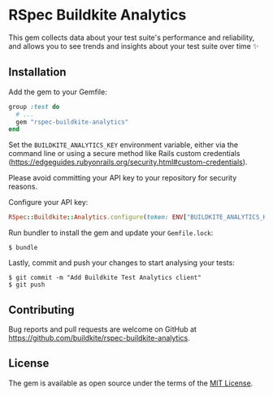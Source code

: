 # RSpec Buildkite Analytics

This gem collects data about your test suite's performance and reliability, and allows you to see trends and insights about your test suite over time ✨

## Installation

Add the gem to your Gemfile:

```ruby
group :test do
  # ...
  gem "rspec-buildkite-analytics"
end
```

Set the `BUILDKITE_ANALYTICS_KEY` environment variable, either via the command line or using a secure method like Rails custom credentials (https://edgeguides.rubyonrails.org/security.html#custom-credentials).

Please avoid committing your API key to your repository for security reasons.


Configure your API key:
```ruby
RSpec::Buildkite::Analytics.configure(token: ENV["BUILDKITE_ANALYTICS_KEY"])
```

Run bundler to install the gem and update your `Gemfile.lock`:
```
$ bundle
```

Lastly, commit and push your changes to start analysing your tests:
```
$ git commit -m "Add Buildkite Test Analytics client"
$ git push
```

## Contributing
Bug reports and pull requests are welcome on GitHub at https://github.com/buildkite/rspec-buildkite-analytics.

## License

The gem is available as open source under the terms of the [MIT License](https://opensource.org/licenses/MIT).
